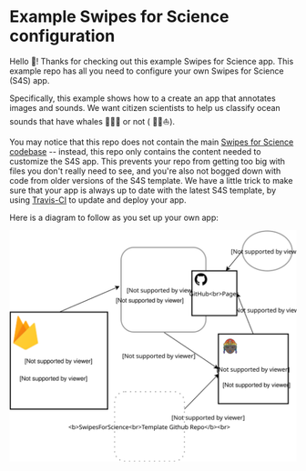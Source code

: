 # Example Swipes for Science configuration

Hello 👋! Thanks for checking out this example Swipes for Science app. This example repo has all you need to configure your own Swipes for Science (S4S) app. 

Specifically, this example shows how to a create an app that annotates images and sounds.
We want citizen scientists to help us classify ocean sounds that have whales 🐋🐳🐬 or not ( 🌊🚢⛵️).

You may notice  that this repo does not contain the main [Swipes for Science codebase](https://github.com/SwipesForScience/SwipesForScience) -- instead, this repo only contains the content needed to customize the S4S app. This prevents your repo from getting too big with files you don't really need to see, and you're also not bogged down with code from older versions of the S4S template. We have a little trick to make sure 
that your app is always up to date with the latest S4S template, by using [Travis-CI](https://travis-ci.com) to update and deploy your app. 

Here is a diagram to follow as you set up your own app:

![Configuration diagram](./images/SwipesForScienceDiagram.svg)
